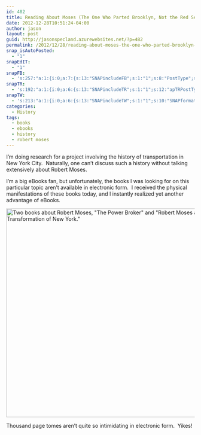```yaml
---
id: 482
title: Reading About Moses (The One Who Parted Brooklyn, Not the Red Sea)
date: 2012-12-28T10:51:24-04:00
author: jason
layout: post
guid: http://jasonspecland.azurewebsites.net/?p=482
permalink: /2012/12/28/reading-about-moses-the-one-who-parted-brooklyn-not-the-red-sea/
snap_isAutoPosted:
  - "1"
snapEdIT:
  - "1"
snapFB:
  - 's:257:"a:1:{i:0;a:7:{s:13:"SNAPincludeFB";s:1:"1";s:8:"PostType";s:1:"A";s:10:"AttachPost";s:1:"1";s:10:"SNAPformat";s:41:"New post has been published on %SITENAME%";s:11:"isPrePosted";s:1:"1";s:8:"isPosted";s:1:"1";s:4:"pgID";s:27:"568534615_10151618628894616";}}";'
snapTR:
  - 's:192:"a:1:{i:0;a:6:{s:13:"SNAPincludeTR";s:1:"1";s:12:"apTRPostType";s:1:"T";s:11:"SNAPTformat";s:7:"%TITLE%";s:10:"SNAPformat";s:10:"%FULLTEXT%";s:11:"isPrePosted";s:1:"1";s:8:"isPosted";s:1:"1";}}";'
snapTW:
  - 's:213:"a:1:{i:0;a:6:{s:13:"SNAPincludeTW";s:1:"1";s:10:"SNAPformat";s:16:"%TITLE% - %SURL%";s:11:"isPrePosted";s:1:"1";s:8:"isPosted";s:1:"1";s:4:"pgID";s:18:"284688532981809152";s:5:"pDate";s:19:"2012-12-28 15:51:36";}}";'
categories:
  - History
tags:
  - books
  - ebooks
  - history
  - robert moses
---
```

I&#8217;m doing research for a project involving the history of transportation in New York City. &nbsp;Naturally, one can&#8217;t discuss such a history without talking extensively about Robert Moses.

I&#8217;m a big eBooks fan, but unfortunately, the books I was looking for on this particular topic aren&#8217;t available in electronic form. &nbsp;I received the physical manifestations of these books today, and I instantly realized yet another advantage of eBooks.

<a href="http://jasonspecland.azurewebsites.net/2012/12/28/reading-about-moses-the-one-who-parted-brooklyn-not-the-red-sea/robert_moses_books/" rel="attachment wp-att-483"><img class="alignnone  wp-image-483" alt="Two books about Robert Moses, &quot;The Power Broker&quot; and &quot;Robert Moses and the Modern City: The Transformation of New York.&quot;" src="http://jasonspecland.azurewebsites.net/wp-content/uploads/2012/12/robert_moses_books.jpg" width="746" height="558" srcset="/wp-content/uploads/2012/12/robert_moses_books.jpg 2592w, /wp-content/uploads/2012/12/robert_moses_books-300x224.jpg 300w, /wp-content/uploads/2012/12/robert_moses_books-1024x764.jpg 1024w" sizes="(max-width: 746px) 100vw, 746px" /></a>

Thousand page tomes aren&#8217;t quite so intimidating in electronic form. &nbsp;Yikes!